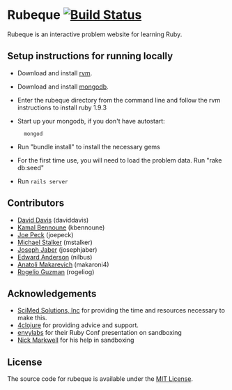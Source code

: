 # Rubeque [![Build Status](https://secure.travis-ci.org/SciMed/rubeque.png)](http://travis-ci.org/SciMed/rubeque)

Rubeque is an interactive problem website for learning Ruby.

## Setup instructions for running locally

* Download and install [rvm](http://beginrescueend.com/).
* Download and install [mongodb](http://www.mongodb.org/).
* Enter the rubeque directory from the command line and follow the rvm instructions to install ruby 1.9.3
* Start up your mongodb, if you don't have autostart:

        mongod
* Run "bundle install" to install the necessary gems
* For the first time use, you will need to load the problem data. Run "rake db:seed"
* Run `rails server`

## Contributors

* [David Davis](https://github.com/daviddavis) (daviddavis)
* [Kamal Bennoune](https://github.com/kbennoune) (kbennoune)
* [Joe Peck](https://github.com/joepeck) (joepeck)
* [Michael Stalker](https://github.com/mstalker) (mstalker)
* [Joseph Jaber](https://github.com/josephjaber) (josephjaber)
* [Edward Anderson](https://github.com/nilbus) (nilbus)
* [Anatoli Makarevich](https://github.com/makaroni4) (makaroni4)
* [Rogelio Guzman](https://github.com/rogeliog) (rogeliog)

## Acknowledgements

* [SciMed Solutions, Inc](http://www.scimedsolutions.com) for providing the time and resources necessary to make this.
* [4clojure](http://www.4clojure.com) for providing advice and support.
* [envylabs](https://github.com/envylabs) for their Ruby Conf presentation on sandboxing
* [Nick Markwell](https://github.com/duckinator) for his help in sandboxing

## License

The source code for rubeque is available under the [MIT License](http://www.opensource.org/licenses/MIT).
